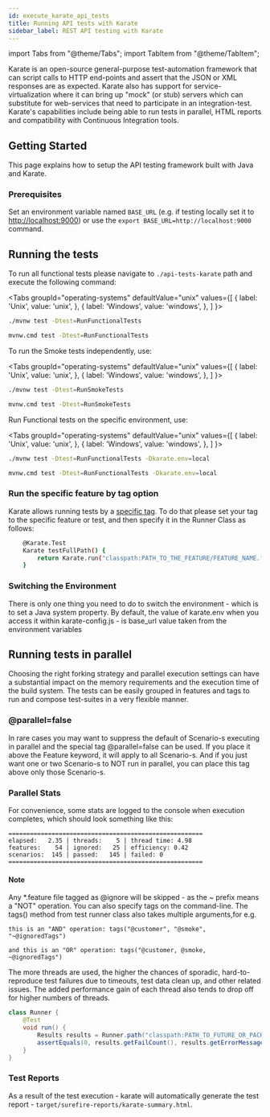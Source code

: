 ```yaml
---
id: execute_karate_api_tests
title: Running API tests with Karate
sidebar_label: REST API testing with Karate
---
```


import Tabs from "@theme/Tabs";
import TabItem from "@theme/TabItem";

Karate is an open-source general-purpose test-automation framework that can script calls to HTTP end-points and assert that the JSON or XML responses are as expected. Karate also has support for service-virtualization where it can bring up "mock" (or stub) servers which can substitute for web-services that need to participate in an integration-test. Karate's capabilities include being able to run tests in parallel, HTML reports and compatibility with Continuous Integration tools.

## Getting Started

This page explains how to setup the API testing framework built with Java and Karate.

### Prerequisites

Set an environment variable named `BASE_URL` (e.g. if testing locally set it to <http://localhost:9000>) or use the `export BASE_URL=http://localhost:9000` command.

## Running the tests

To run all functional tests please navigate to `./api-tests-karate` path and execute the following command:

<Tabs
  groupId="operating-systems"
  defaultValue="unix"
  values={[
    { label: 'Unix', value: 'unix', },
    { label: 'Windows', value: 'windows', },
  ]
}>
 <TabItem value="unix">

 ```bash
 ./mvnw test -Dtest=RunFunctionalTests
 ```

 </TabItem>
<TabItem value="windows">

 ```bash
 mvnw.cmd test -Dtest=RunFunctionalTests
 ```

 </TabItem>
 </Tabs>

 To run the Smoke tests independently, use:

<Tabs
  groupId="operating-systems"
  defaultValue="unix"
  values={[
    { label: 'Unix', value: 'unix', },
    { label: 'Windows', value: 'windows', },
  ]
}>
 <TabItem value="unix">

 ```bash
 ./mvnw test -Dtest=RunSmokeTests
 ```

 </TabItem>
<TabItem value="windows">

 ```bash
 mvnw.cmd test -Dtest=RunSmokeTests
 ```

 </TabItem>
 </Tabs>

 Run Functional tests on the specific environment, use:

<Tabs
  groupId="operating-systems"
  defaultValue="unix"
  values={[
    { label: 'Unix', value: 'unix', },
    { label: 'Windows', value: 'windows', },
  ]
}>
 <TabItem value="unix">

 ```bash
 ./mvnw test -Dtest=RunFunctionalTests -Dkarate.env=local
 ```

 </TabItem>
<TabItem value="windows">

 ```bash
 mvnw.cmd test -Dtest=RunFunctionalTests -Dkarate.env=local
 ```

 </TabItem>
 </Tabs>

### Run the specific feature by tag option

Karate allows running tests by a [specific tag](https://intuit.github.io/karate/#tags). To do that please set your tag to the specific feature or test, and then specify it in the Runner Class as follows:

```bash
    @Karate.Test
    Karate testFullPath() {
        return Karate.run("classpath:PATH_TO_THE_FEATURE/FEATURE_NAME.feature").tags("@TAG");
    }
```

### Switching the Environment

There is only one thing you need to do to switch the environment - which is to set a Java system property.
By default, the value of karate.env when you access it within karate-config.js - is base_url value taken from the environment variables

## Running tests in parallel

Choosing the right forking strategy and parallel execution settings can have a substantial impact on the memory requirements and the execution time of the build system.
The tests can be easily grouped in features and tags to run and compose test-suites in a very flexible manner.

### @parallel=false

In rare cases you may want to suppress the default of Scenario-s executing in parallel and the special tag @parallel=false can be used. If you place it above the Feature keyword, it will apply to all Scenario-s. And if you just want one or two Scenario-s to NOT run in parallel, you can place this tag above only those Scenario-s.

### Parallel Stats

For convenience, some stats are logged to the console when execution completes, which should look something like this:

```
======================================================
elapsed:   2.35 | threads:    5 | thread time: 4.98
features:    54 | ignored:   25 | efficiency: 0.42
scenarios:  145 | passed:   145 | failed: 0
======================================================
```

#### Note

 Any *.feature file tagged as @ignore will be skipped - as the ~ prefix means a "NOT" operation.
 You can also specify tags on the command-line. The tags() method from test runner class also takes multiple arguments,for e.g.

 `this is an "AND" operation: tags("@customer", "@smoke", "~@ignoredTags")`

 `and this is an "OR" operation: tags("@customer, @smoke, ~@ignoredTags")`

 The more threads are used, the higher the chances of sporadic, hard-to-reproduce test failures due to timeouts, test data clean up, and other related issues.
 The added performance gain of each thread also tends to drop off for higher numbers of threads.

 ```java
 class Runner {
     @Test
     void run() {
         Results results = Runner.path("classpath:PATH_TO_FUTURE_OR_PACKAGE").tags("~@ignoredTags", "@YourTag").parallel(1);
         assertEquals(0, results.getFailCount(), results.getErrorMessages());
     }
 }
 ```

### Test Reports

 As a result of the test execution - karate will automatically generate the test report - `target/surefire-reports/karate-summary.html`.
